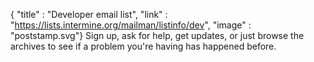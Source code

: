 {
  "title" : "Developer email list",
  "link" :  "https://lists.intermine.org/mailman/listinfo/dev",
  "image" : "poststamp.svg"}
Sign up, ask for help, get updates, or just browse the archives to see if a problem you're having has happened before.
